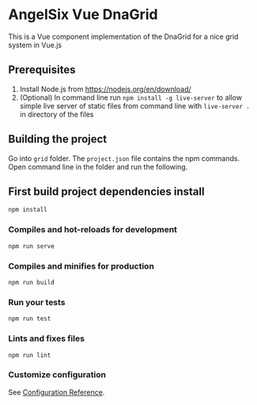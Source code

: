 # AngelSix Vue DnaGrid

This is a Vue component implementation of the DnaGrid for a nice grid system in Vue.js

## Prerequisites

1. Install Node.js from https://nodejs.org/en/download/
2. (Optional) In command line run `npm install -g live-server` to allow simple live server of static files from command line with `live-server .` in directory of the files

## Building the project

Go into `grid` folder. The `project.json` file contains the npm commands. Open command line in the folder and run the following.

## First build project dependencies install
```
npm install
```

### Compiles and hot-reloads for development
```
npm run serve
```

### Compiles and minifies for production
```
npm run build
```

### Run your tests
```
npm run test
```

### Lints and fixes files
```
npm run lint
```

### Customize configuration
See [Configuration Reference](https://cli.vuejs.org/config/).
